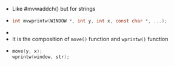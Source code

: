 - Like #mvwaddch() but for strings
- ```C
  int mvwprintw(WINDOW *, int y, int x, const char *, ...);
  ```
-
- It is the composition of `move()` function and `wprintw()` function
- ```C
  move(y, x);
  wprintw(window, str);
  ```